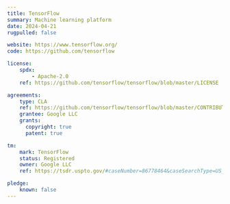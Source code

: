 ```yaml
---
title: TensorFlow
summary: Machine learning platform
date: 2024-04-21
rugpulled: false

website: https://www.tensorflow.org/
code: https://github.com/tensorflow

license:
    spdx:
        - Apache-2.0
    ref: https://github.com/tensorflow/tensorflow/blob/master/LICENSE

agreements:
    type: CLA
    ref: https://github.com/tensorflow/tensorflow/blob/master/CONTRIBUTING.md
    grantee: Google LLC
    grants:
      copyright: true
      patent: true

tm:
    mark: TensorFlow
    status: Registered
    owner: Google LLC
    ref: https://tsdr.uspto.gov/#caseNumber=86778464&caseSearchType=US_APPLICATION&caseType=DEFAULT&searchType=statusSearch

pledge:
    known: false
---
```


